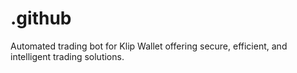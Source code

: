 # .github
Automated trading bot for Klip Wallet offering secure, efficient, and intelligent trading solutions.
